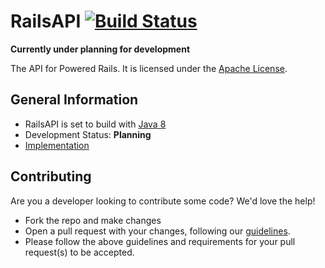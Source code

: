 # RailsAPI [![Build Status](https://travis-ci.org/PoweredRails/RailsAPI.svg)](https://travis-ci.org/PoweredRails/RailsAPI)

**Currently under planning for development**

The API for Powered Rails. It is licensed under the [Apache License]. 

## General Information
* RailsAPI is set to build with [Java 8] 
* Development Status: **Planning**
* [Implementation]

## Contributing
Are you a developer looking to contribute some code? We'd love the help!
* Fork the repo and make changes
* Open a pull request with your changes, following our [guidelines](CONTRIBUTING.md).
* Please follow the above guidelines and requirements for your pull request(s) to be accepted.

[Apache License]: http://www.apache.org/licenses/LICENSE-2.0/
[Implementation]: https://github.com/PoweredRails/Rails/
[Java 8]: http://www.oracle.com/technetwork/java/javase/overview/java8-2100321.html